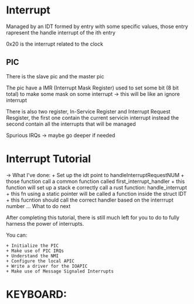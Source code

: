 # Interrupt

Managed by an IDT formed by entry with some specific values,
those entry rapresent the handle interrupt of the ith entry

0x20 is the interrupt related to the clock

## PIC

There is the slave pic and the master pic

The pic have a IMR (Interrupt Mask Register) used to set some bit (8 bit total)
to make some mask on some interrupt -> this will be like an ignore interrupt

There is also two register, In-Service Register and Interrupt Request Resgister, 
the first one contain the current servicin interrupt instead the second contain all the 
interrupts that will be managed

Spurious IRQs -> maybe go deeper if needed

# Interrupt Tutorial

-> What I've done:
    + Set up the idt point to handleInterruptRequestNUM 
    + those function call a common function called first_interrupt_handler
    + this function will set up a stack e correctly call a rust function: handle_interrupt
    + this fn using a static pointer will be called a function inside the struct IDT
        + this fucntion should call the correct handler based on the interrrupt number
...
 What to do next

After completing this tutorial, there is still much left for you to do to fully harness the power of interrupts.

You can:

    + Initialize the PIC
    + Make use of PIC IRQs
    + Understand the NMI
    + Configure the local APIC
    + Write a driver for the IOAPIC
    + Make use of Message Signaled Interrupts

# KEYBOARD:

